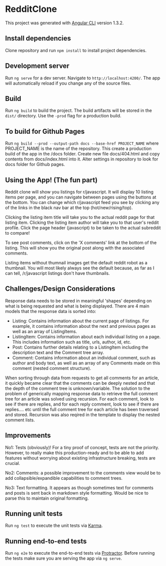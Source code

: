 # RedditClone

This project was generated with [Angular CLI](https://github.com/angular/angular-cli) version 1.3.2.

## Install dependencies

Clone repository and run `npm install` to install project dependencies.

## Development server

Run `ng serve` for a dev server. Navigate to `http://localhost:4200/`. The app will automatically reload if you change any of the source files.

## Build

Run `ng build` to build the project. The build artifacts will be stored in the `dist/` directory. Use the `-prod` flag for a production build.

## To build for Github Pages

Run `ng build --prod --output-path docs --base-href PROJECT_NAME` where PROJECT_NAME is the name of the repository. This create a production build of the app in the /docs folder. Create new file docs/404.html and copy contents from docs/index.html into it. Alter settings in repository to look for docs folder for Github pages.

## Using the App! (The fun part)

Reddit clone will show you listings for r/javascript. It will display 10 listing items per page, and you can navigate between pages using the buttons at the bottom. You can change which r/javascript feed you see by clicking any of the links in the black nav bar at the top (hot/new/rising/top). 


Clicking the listing item title will take you to the actual reddit page for that listing item. Clicking the listing item author will take you to that user's reddit profile. Click the page header (javascript) to be taken to the actual subreddit to compare!


To see post comments, click on the 'X comments' link at the bottom of the listing. This will show you the original post along with the associated comments.

Listing items without thumnail images get the default reddit robot as a thumbnail. You will most likely always see the default because, as far as I can tell, /r/javascript listings don't have thumbnails.

## Challenges/Design Considerations

Response data needs to be stored in meaningful 'shapes' depending on what is being requested and what is being displayed. There are 4 main models that the response data is sorted into:

- Listing: Contains information about the current page of listings. For example, it contains information about the next and previous pages as well as an array of ListingItems.
- ListingItem: Contains information about each individual listing on a page. This includes information such as title, urls, author, id, etc.
- Post: Contains further details relating to a ListingItem including the description text and the Comment tree array.
- Comment: Contains information about an individual comment, such as author and body text, as well as an array of any Comments made on this comment (nested comment structure).


When sorting through data from requests to get all comments for an article, it quickly became clear that the comments can be deeply nested and that the depth of the comment tree is unknown/variable. The solution to the problem of generically mapping response data to retrieve the full comment tree for an article was solved using recursion. For each comment, look to see if there are replies, and for each reply comment, look to see if there are replies.... etc until the full comment tree for each article has been traversed and stored. Recursion was also reqired in the template to display the nested comment lists.

## Improvements

No1: Tests (obviously)! For a tiny proof of concept, tests are not the priority. However, to really make this production-ready and to be able to add features without worrying about existing infrastructure breaking, tests are crucial.


No2: Comments: a possible improvement to the comments view would be to add collapsible/expandible capabilities to comment trees. 

No3: Text formatting. It appears as though sometimes text for comments and posts is sent back in markdown style formatting. Would be nice to parse this to maintain original formatting.

## Running unit tests

Run `ng test` to execute the unit tests via [Karma](https://karma-runner.github.io).

## Running end-to-end tests

Run `ng e2e` to execute the end-to-end tests via [Protractor](http://www.protractortest.org/).
Before running the tests make sure you are serving the app via `ng serve`.
